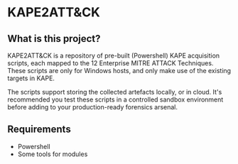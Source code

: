 # KAPE2ATT&CK

## What is this project?

KAPE2ATT&CK is a repository of pre-built (Powershell) KAPE acquisition scripts, each mapped to the 12 Enterprise MITRE ATTACK Techniques. These scripts are only for Windows hosts, and only make use of the existing targets in KAPE.

The scripts support storing the collected artefacts locally, or in cloud. It's recommended you test these scripts in a controlled sandbox environment before adding to your production-ready forensics arsenal.

## Requirements
* Powershell
* Some tools for modules

